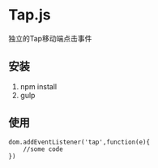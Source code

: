 # Tap.js
独立的Tap移动端点击事件

## 安装
1. npm install
2. gulp

## 使用

    dom.addEventListener('tap',function(e){
        //some code
    })